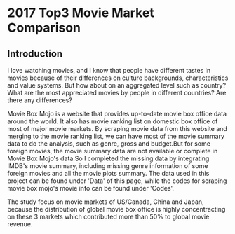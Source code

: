 # 2017 Top3 Movie Market Comparison

## Introduction
I love watching movies, and I know that people have different tastes in movies because of their differences on culture backgrounds, characteristics and value systems. But how about on an aggregated level such as country? What are the most appreciated movies by people in different countries? Are there any differences? 

Movie Box Mojo is a website that provides up-to-date movie box office data around the world. It also has movie ranking list on domestic box office of most of major movie markets. By scraping movie data from this website and merging to the movie ranking list, we can have most of the movie summary data to do the analysis, such as genre, gross and budget.But for some foreign movies, the movie summary data are not available or complete in Movie Box Mojo's data.So I completed the missing data by integrating IMDB's movie summary, including missing genre information of some foreign movies and all the movie plots summary. The data used in this project can be found under 'Data' of this page, while the codes for scraping movie box mojo's movie info can be found under 'Codes'.

The study focus on movie markets of US/Canada, China and Japan, because the distribution of global movie box office is highly concentracting on these 3 markets which contributed more than 50% to global movie revenue. 

